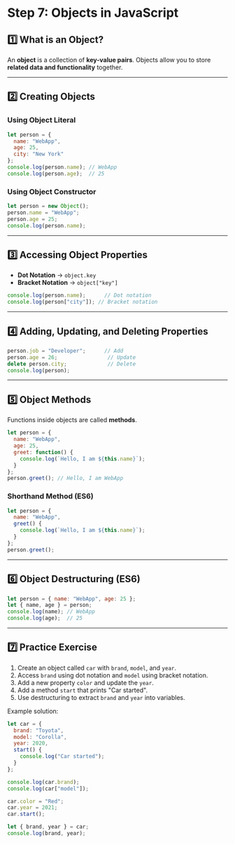 # Step 7: Objects in JavaScript

## 1️⃣ What is an Object?
An **object** is a collection of **key-value pairs**. Objects allow you to store **related data and functionality** together.

---

## 2️⃣ Creating Objects
### Using Object Literal
```javascript
let person = {
  name: "WebApp",
  age: 25,
  city: "New York"
};
console.log(person.name); // WebApp
console.log(person.age);  // 25
```

### Using Object Constructor
```javascript
let person = new Object();
person.name = "WebApp";
person.age = 25;
console.log(person.name);
```

---

## 3️⃣ Accessing Object Properties
- **Dot Notation** → `object.key`
- **Bracket Notation** → `object["key"]`

```javascript
console.log(person.name);      // Dot notation
console.log(person["city"]); // Bracket notation
```

---

## 4️⃣ Adding, Updating, and Deleting Properties
```javascript
person.job = "Developer";      // Add
person.age = 26;                // Update
delete person.city;             // Delete
console.log(person);
```

---

## 5️⃣ Object Methods
Functions inside objects are called **methods**.
```javascript
let person = {
  name: "WebApp",
  age: 25,
  greet: function() {
    console.log(`Hello, I am ${this.name}`);
  }
};
person.greet(); // Hello, I am WebApp
```

### Shorthand Method (ES6)
```javascript
let person = {
  name: "WebApp",
  greet() {
    console.log(`Hello, I am ${this.name}`);
  }
};
person.greet();
```

---

## 6️⃣ Object Destructuring (ES6)
```javascript
let person = { name: "WebApp", age: 25 };
let { name, age } = person;
console.log(name); // WebApp
console.log(age);  // 25
```

---

## 7️⃣ Practice Exercise
1. Create an object called `car` with `brand`, `model`, and `year`.
2. Access `brand` using dot notation and `model` using bracket notation.
3. Add a new property `color` and update the `year`.
4. Add a method `start` that prints "Car started".
5. Use destructuring to extract `brand` and `year` into variables.

Example solution:
```javascript
let car = {
  brand: "Toyota",
  model: "Corolla",
  year: 2020,
  start() {
    console.log("Car started");
  }
};

console.log(car.brand);
console.log(car["model"]);

car.color = "Red";
car.year = 2021;
car.start();

let { brand, year } = car;
console.log(brand, year);
```

